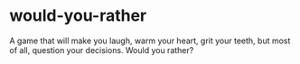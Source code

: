 # would-you-rather
A game that will make you laugh, warm your heart, grit your teeth, but most of all, question your decisions. Would you rather?
